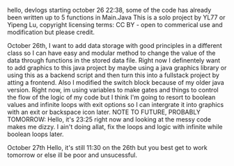 hello, devlogs starting october 26 22:38, some of the code has already been written up to 5 functions in Main.Java
This is a solo project by YL77 or Yipeng Lu, copyright licensing terms: CC BY - open to commerical use and modification but please credit.

October 26th,
I want to add data storage with good principles in a different class so I can have easy and modular method to change the value of the data through functions in the stored data file.
Right now I definentely want to add graphics to this java project by maybe using a java graphics library or using this as a backend script and then turn this into a fullstack project by atting a frontend.
Also I modified the switch block because of my older java version.
Right now, im using variables to make gates and things to control the flow of the logic of my code but I think I'm going to resort to boolean values and infinite loops with exit options so I can intergrate it into graphics with an exit or backspace icon later.
NOTE TO FUTURE, PROBABLY TOMORROW: Hello, it's 23:25 right now and looking at the messy code makes me dizzy. I ain't doing allat, fix the loops and logic with infinite while boolean loops later.

October 27th
Hello, it's still 11:30 on the 26th but you best get to work tomorrow or else ill be poor and unsucessful.
